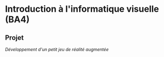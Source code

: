 Introduction à l'informatique visuelle (BA4)
============================================

Projet
------

_Développement d'un petit jeu de réalité augmentée_
